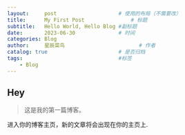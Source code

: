 ```yaml
---
layout:     post   				    # 使用的布局（不需要改）
title:      My First Post 				# 标题 
subtitle:   Hello World, Hello Blog #副标题
date:       2023-06-30 				# 时间
categories: Blog
author:     星辰菜鸟 						# 作者
catalog: true 						# 是否归档
tags:								#标签
    - Blog
---
```


## Hey
>这是我的第一篇博客。

进入你的博客主页，新的文章将会出现在你的主页上.